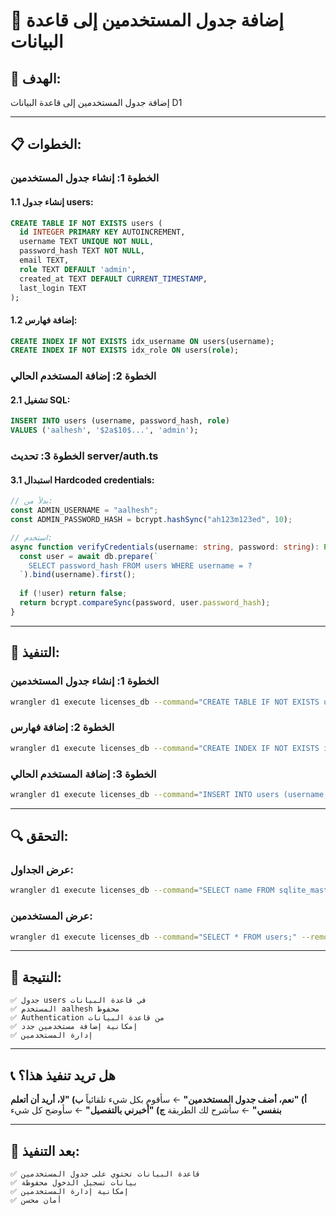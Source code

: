 # 👥 إضافة جدول المستخدمين إلى قاعدة البيانات

## 🎯 **الهدف:**
إضافة جدول المستخدمين إلى قاعدة البيانات D1

---

## 📋 **الخطوات:**

### **الخطوة 1: إنشاء جدول المستخدمين**

#### **1.1 إنشاء جدول users:**
```sql
CREATE TABLE IF NOT EXISTS users (
  id INTEGER PRIMARY KEY AUTOINCREMENT,
  username TEXT UNIQUE NOT NULL,
  password_hash TEXT NOT NULL,
  email TEXT,
  role TEXT DEFAULT 'admin',
  created_at TEXT DEFAULT CURRENT_TIMESTAMP,
  last_login TEXT
);
```

#### **1.2 إضافة فهارس:**
```sql
CREATE INDEX IF NOT EXISTS idx_username ON users(username);
CREATE INDEX IF NOT EXISTS idx_role ON users(role);
```

### **الخطوة 2: إضافة المستخدم الحالي**

#### **2.1 تشغيل SQL:**
```sql
INSERT INTO users (username, password_hash, role) 
VALUES ('aalhesh', '$2a$10$...', 'admin');
```

### **الخطوة 3: تحديث server/auth.ts**

#### **3.1 استبدال Hardcoded credentials:**
```typescript
// بدلاً من:
const ADMIN_USERNAME = "aalhesh";
const ADMIN_PASSWORD_HASH = bcrypt.hashSync("ah123m123ed", 10);

// استخدم:
async function verifyCredentials(username: string, password: string): Promise<boolean> {
  const user = await db.prepare(`
    SELECT password_hash FROM users WHERE username = ?
  `).bind(username).first();
  
  if (!user) return false;
  return bcrypt.compareSync(password, user.password_hash);
}
```

---

## 🚀 **التنفيذ:**

### **الخطوة 1: إنشاء جدول المستخدمين**
```bash
wrangler d1 execute licenses_db --command="CREATE TABLE IF NOT EXISTS users (id INTEGER PRIMARY KEY AUTOINCREMENT, username TEXT UNIQUE NOT NULL, password_hash TEXT NOT NULL, email TEXT, role TEXT DEFAULT 'admin', created_at TEXT DEFAULT CURRENT_TIMESTAMP, last_login TEXT);" --remote
```

### **الخطوة 2: إضافة فهارس**
```bash
wrangler d1 execute licenses_db --command="CREATE INDEX IF NOT EXISTS idx_username ON users(username);" --remote
```

### **الخطوة 3: إضافة المستخدم الحالي**
```bash
wrangler d1 execute licenses_db --command="INSERT INTO users (username, password_hash, role) VALUES ('aalhesh', '\$2a\$10\$...', 'admin');" --remote
```

---

## 🔍 **التحقق:**

### **عرض الجداول:**
```bash
wrangler d1 execute licenses_db --command="SELECT name FROM sqlite_master WHERE type='table';" --remote
```

### **عرض المستخدمين:**
```bash
wrangler d1 execute licenses_db --command="SELECT * FROM users;" --remote
```

---

## 🎯 **النتيجة:**

```
✅ جدول users في قاعدة البيانات
✅ المستخدم aalhesh محفوظ
✅ Authentication من قاعدة البيانات
✅ إمكانية إضافة مستخدمين جدد
✅ إدارة المستخدمين
```

---

## 📞 **هل تريد تنفيذ هذا؟**

**أ) "نعم، أضف جدول المستخدمين"** ← سأقوم بكل شيء تلقائياً
**ب) "لا، أريد أن أتعلم بنفسي"** ← سأشرح لك الطريقة
**ج) "أخبرني بالتفصيل"** ← سأوضح كل شيء

---

## 🎊 **بعد التنفيذ:**

```
✅ قاعدة البيانات تحتوي على جدول المستخدمين
✅ بيانات تسجيل الدخول محفوظة
✅ إمكانية إدارة المستخدمين
✅ أمان محسن
```
